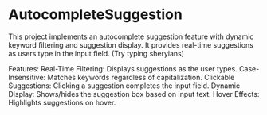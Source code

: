 # AutocompleteSuggestion
This project implements an autocomplete suggestion feature with dynamic keyword filtering and suggestion display. It provides real-time suggestions as users type in the input field.
(Try typing sheryians)

Features:
Real-Time Filtering: Displays suggestions as the user types.
Case-Insensitive: Matches keywords regardless of capitalization.
Clickable Suggestions: Clicking a suggestion completes the input field.
Dynamic Display: Shows/hides the suggestion box based on input text.
Hover Effects: Highlights suggestions on hover.

